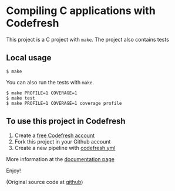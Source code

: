 Compiling C applications with Codefresh
=============

This project is a C project with `make`.
The project also contains tests 

## Local usage

```
$ make
```

You can also run the tests with `make`.

```
$ make PROFILE=1 COVERAGE=1
$ make test
$ make PROFILE=1 COVERAGE=1 coverage profile
```


## To use this project in Codefresh 

1. Create a [free Codefresh account](https://codefresh.io/docs/docs/getting-started/create-a-codefresh-account/)
1. Fork this project in your Github account
1. Create a new pipeline with [codefresh.yml](codefresh.yml) 

More information at the [documentation page](https://codefresh.io/docs/docs/learn-by-example/cc/c-make/)


Enjoy!

(Original source code at [github](https://github.com/rikusalminen/makefile-for-c))









